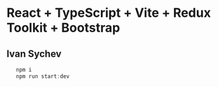 # React + TypeScript + Vite + Redux Toolkit + Bootstrap

## Ivan Sychev

```js
   npm i
   npm run start:dev
```
